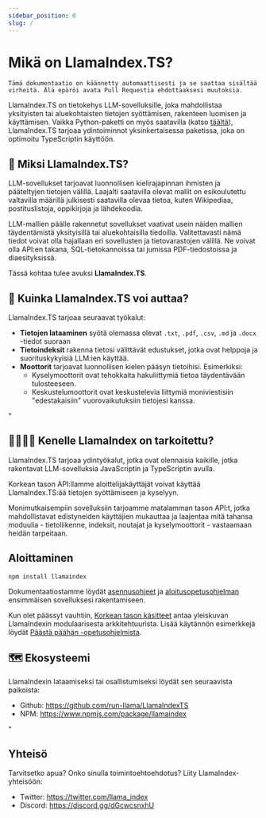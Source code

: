 ```yaml
---
sidebar_position: 0
slug: /
---
```


# Mikä on LlamaIndex.TS?

`Tämä dokumentaatio on käännetty automaattisesti ja se saattaa sisältää virheitä. Älä epäröi avata Pull Requestia ehdottaaksesi muutoksia.`

LlamaIndex.TS on tietokehys LLM-sovelluksille, joka mahdollistaa yksityisten tai aluekohtaisten tietojen syöttämisen, rakenteen luomisen ja käyttämisen. Vaikka Python-paketti on myös saatavilla (katso [täältä](https://docs.llamaindex.ai/en/stable/)), LlamaIndex.TS tarjoaa ydintoiminnot yksinkertaisessa paketissa, joka on optimoitu TypeScriptin käyttöön.

## 🚀 Miksi LlamaIndex.TS?

LLM-sovellukset tarjoavat luonnollisen kielirajapinnan ihmisten ja pääteltyjen tietojen välillä. Laajalti saatavilla olevat mallit on esikoulutettu valtavilla määrillä julkisesti saatavilla olevaa tietoa, kuten Wikipediaa, postituslistoja, oppikirjoja ja lähdekoodia.

LLM-mallien päälle rakennetut sovellukset vaativat usein näiden mallien täydentämistä yksityisillä tai aluekohtaisilla tiedoilla. Valitettavasti nämä tiedot voivat olla hajallaan eri sovellusten ja tietovarastojen välillä. Ne voivat olla API:en takana, SQL-tietokannoissa tai jumissa PDF-tiedostoissa ja diaesityksissä.

Tässä kohtaa tulee avuksi **LlamaIndex.TS**.

## 🦙 Kuinka LlamaIndex.TS voi auttaa?

LlamaIndex.TS tarjoaa seuraavat työkalut:

- **Tietojen lataaminen** syötä olemassa olevat `.txt`, `.pdf`, `.csv`, `.md` ja `.docx` -tiedot suoraan
- **Tietoindeksit** rakenna tietosi välittävät edustukset, jotka ovat helppoja ja suorituskykyisiä LLM:ien käyttää.
- **Moottorit** tarjoavat luonnollisen kielen pääsyn tietoihisi. Esimerkiksi:
  - Kyselymoottorit ovat tehokkaita hakuliittymiä tietoa täydentävään tulosteeseen.
  - Keskustelumoottorit ovat keskustelevia liittymiä moniviestisiin "edestakaisiin" vuorovaikutuksiin tietojesi kanssa.

"

## 👨‍👩‍👧‍👦 Kenelle LlamaIndex on tarkoitettu?

LlamaIndex.TS tarjoaa ydintyökalut, jotka ovat olennaisia kaikille, jotka rakentavat LLM-sovelluksia JavaScriptin ja TypeScriptin avulla.

Korkean tason API:llamme aloittelijakäyttäjät voivat käyttää LlamaIndex.TS:ää tietojen syöttämiseen ja kyselyyn.

Monimutkaisempiin sovelluksiin tarjoamme matalamman tason API:t, jotka mahdollistavat edistyneiden käyttäjien mukauttaa ja laajentaa mitä tahansa moduulia - tietoliikenne, indeksit, noutajat ja kyselymoottorit - vastaamaan heidän tarpeitaan.

## Aloittaminen

`npm install llamaindex`

Dokumentaatiostamme löydät [asennusohjeet](./installation.md) ja [aloitusopetusohjelman](./starter.md) ensimmäisen sovelluksesi rakentamiseen.

Kun olet päässyt vauhtiin, [Korkean tason käsitteet](./concepts.md) antaa yleiskuvan LlamaIndexin modulaarisesta arkkitehtuurista. Lisää käytännön esimerkkejä löydät [Päästä päähän -opetusohjelmista](./end_to_end.md).

## 🗺️ Ekosysteemi

LlamaIndexin lataamiseksi tai osallistumiseksi löydät sen seuraavista paikoista:

- Github: https://github.com/run-llama/LlamaIndexTS
- NPM: https://www.npmjs.com/package/llamaindex

"

## Yhteisö

Tarvitsetko apua? Onko sinulla toimintoehtoehdotus? Liity LlamaIndex-yhteisöön:

- Twitter: https://twitter.com/llama_index
- Discord: https://discord.gg/dGcwcsnxhU

